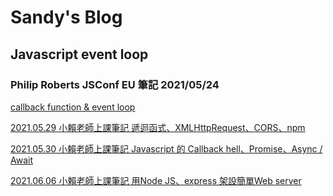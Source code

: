 # Sandy's Blog

## Javascript event loop

### Philip Roberts JSConf EU 筆記 2021/05/24

[callback function & event loop](https://huiyu580.github.io/gitpages/js_callback)

[2021.05.29 小賴老師上課筆記 遞迴函式、XMLHttpRequest、CORS、npm](https://huiyu580.github.io/gitpages/20210529)

[2021.05.30 小賴老師上課筆記 Javascript 的 Callback hell、Promise、Async / Await](https://huiyu580.github.io/gitpages/20210530)

[2021.06.06 小賴老師上課筆記 用Node JS、express 架設簡單Web server](https://huiyu580.github.io/gitpages/webserver)
